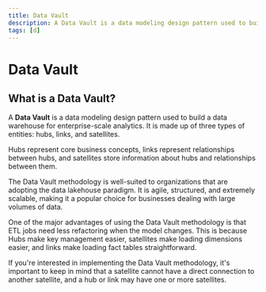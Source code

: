 ```yaml
---
title: Data Vault
description: A Data Vault is a data modeling design pattern used to build a data warehouse for enterprise-scale analytics. It is made up of three types of entities - hubs, links, and satellites.
tags: [d]
---
```


# Data Vault

## What is a Data Vault?

A **Data Vault** is a data modeling design pattern used to build a data warehouse for enterprise-scale analytics. It is made up of three types of entities: hubs, links, and satellites.

Hubs represent core business concepts, links represent relationships between hubs, and satellites store information about hubs and relationships between them.

The Data Vault methodology is well-suited to organizations that are adopting the data lakehouse paradigm. It is agile, structured, and extremely scalable, making it a popular choice for businesses dealing with large volumes of data.

One of the major advantages of using the Data Vault methodology is that ETL jobs need less refactoring when the model changes. This is because Hubs make key management easier, satellites make loading dimensions easier, and links make loading fact tables straightforward.

If you're interested in implementing the Data Vault methodology, it's important to keep in mind that a satellite cannot have a direct connection to another satellite, and a hub or link may have one or more satellites.
